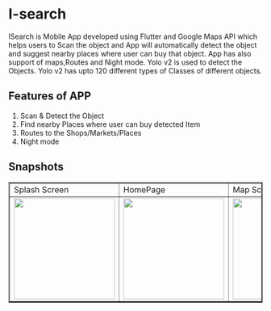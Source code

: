 # I-search

ISearch is Mobile App developed using Flutter and Google Maps API which helps users to Scan the object and App will automatically detect the object and suggest nearby places where user can buy that object. App has also support of maps,Routes and Night mode. Yolo v2 is used to detect the Objects. Yolo v2 has upto 120 different types of Classes of different objects.

## Features of APP
 1. Scan & Detect the Object
 2. Find nearby Places where user can buy detected Item
 3. Routes to the Shops/Markets/Places
 4. Night mode

## Snapshots

<table border=2>
  <tr>
    <td>Splash Screen</td>
    <td>HomePage</td>
    <td>Map Screen</td>
    <td>Routes</td>
    <td>Night Mode</td>
  </tr>
  <tr>
    <td><img src="https://user-images.githubusercontent.com/58872762/115701744-b81fc600-a385-11eb-8a2d-f2b50b97551d.png" width=200></td>
    <td><img src="https://user-images.githubusercontent.com/58872762/115701774-c1109780-a385-11eb-9d9a-1f411e488488.png" width=200></td>
    <td><img src="https://user-images.githubusercontent.com/58872762/115701798-c968d280-a385-11eb-8681-4b1aaa2ab0a8.png" width=200></td>
    <td><img src="https://user-images.githubusercontent.com/58872762/115701816-d08fe080-a385-11eb-8075-56b3e18e5fcf.png" width=200></td>
    <td><img src="https://user-images.githubusercontent.com/58872762/115701832-d5549480-a385-11eb-8ed4-7d24534002cc.png" width=200></td>
  </tr>
 </table>



